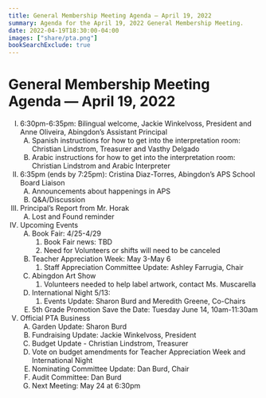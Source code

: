 ```yaml
---
title: General Membership Meeting Agenda — April 19, 2022
summary: Agenda for the April 19, 2022 General Membership Meeting.
date: 2022-04-19T18:30:00-04:00
images: ["share/pta.png"]
bookSearchExclude: true
---
```


# General Membership Meeting Agenda — April 19, 2022

<style type="text/css">
    ol { list-style-type: upper-roman; }
    ol ol { list-style-type: upper-alpha; }
    ol ol ol { list-style-type: decimal; }
    ol ol ol ol { list-style-type: lower-alpha; }
    ul { list-style-type: disc; }
</style>

1. 6:30pm-6:35pm: Bilingual welcome, Jackie Winkelvoss, President and Anne Oliveira, Abingdon’s Assistant Principal
    1. Spanish instructions for how to get into the interpretation room: Christian Lindstrom, Treasurer and Vasthy Delgado
    1. Arabic instructions for how to get into the interpretation room: Christian Lindstrom and Arabic Interpreter
1. 6:35pm (ends by 7:25pm): Cristina Diaz-Torres, Abingdon’s APS School Board Liaison
    1. Announcements about happenings in APS
    1. Q&A/Discussion
1. Principal’s Report from Mr. Horak
    1. Lost and Found reminder
1. Upcoming Events
    1. Book Fair: 4/25-4/29
        1. Book Fair news: TBD
        1. Need for Volunteers or shifts will need to be canceled
    1. Teacher Appreciation Week: May 3-May 6
        1. Staff Appreciation Committee Update: Ashley Farrugia, Chair
    1. Abingdon Art Show
        1. Volunteers needed to help label artwork, contact Ms. Muscarella
    1. International Night 5/13:
        1. Events Update: Sharon Burd and Meredith Greene, Co-Chairs
    1. 5th Grade Promotion Save the Date: Tuesday June 14, 10am-11:30am
1. Official PTA Business 
    1. Garden Update: Sharon Burd
    1. Fundraising Update: Jackie Winkelvoss, President
    1. Budget Update - Christian Lindstrom, Treasurer
    1. Vote on budget amendments for Teacher Appreciation Week and International Night
    1. Nominating Committee Update: Dan Burd, Chair
    1. Audit Committee: Dan Burd
    1. Next Meeting: May 24 at 6:30pm

